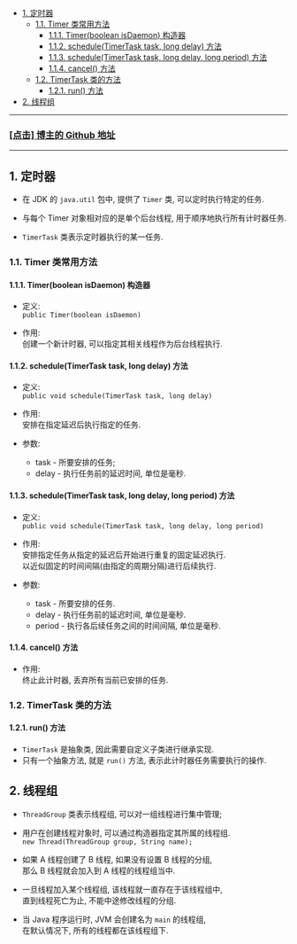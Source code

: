 <!-- TOC -->

- [1. 定时器](#1-定时器)
  - [1.1. Timer 类常用方法](#11-timer-类常用方法)
    - [1.1.1. Timer(boolean isDaemon) 构造器](#111-timerboolean-isdaemon-构造器)
    - [1.1.2. schedule(TimerTask task, long delay) 方法](#112-scheduletimertask-task-long-delay-方法)
    - [1.1.3. schedule(TimerTask task, long delay, long period) 方法](#113-scheduletimertask-task-long-delay-long-period-方法)
    - [1.1.4. cancel() 方法](#114-cancel-方法)
  - [1.2. TimerTask 类的方法](#12-timertask-类的方法)
    - [1.2.1. run() 方法](#121-run-方法)
- [2. 线程组](#2-线程组)

<!-- /TOC -->

****
<a href='https://github.com/leon9dragon'><h3>[点击] 博主的 Github 地址</h3></a>
****

## 1. 定时器
- 在 JDK 的 `java.util` 包中, 提供了 `Timer` 类, 可以定时执行特定的任务.  

- 与每个 Timer 对象相对应的是单个后台线程, 用于顺序地执行所有计时器任务.
  
- `TimerTask` 类表示定时器执行的某一任务.

### 1.1. Timer 类常用方法

#### 1.1.1. Timer(boolean isDaemon) 构造器
- 定义:  
  `public Timer(boolean isDaemon)`

- 作用:  
  创建一个新计时器, 可以指定其相关线程作为后台线程执行.

#### 1.1.2. schedule(TimerTask task, long delay) 方法
- 定义:  
  `public void schedule(TimerTask task, long delay)`

- 作用:  
  安排在指定延迟后执行指定的任务.

- 参数:  
  - task - 所要安排的任务;
  - delay - 执行任务前的延迟时间, 单位是毫秒.

#### 1.1.3. schedule(TimerTask task, long delay, long period) 方法
- 定义:  
  `public void schedule(TimerTask task, long delay, long period)`  

- 作用:  
  安排指定任务从指定的延迟后开始进行重复的固定延迟执行.  
  以近似固定的时间间隔(由指定的周期分隔)进行后续执行.

- 参数:
  - task - 所要安排的任务.
  - delay - 执行任务前的延迟时间, 单位是毫秒.
  - period - 执行各后续任务之间的时间间隔, 单位是毫秒.

#### 1.1.4. cancel() 方法
- 作用:  
  终止此计时器, 丢弃所有当前已安排的任务.

### 1.2. TimerTask 类的方法

#### 1.2.1. run() 方法
- `TimerTask` 是抽象类, 因此需要自定义子类进行继承实现.
- 只有一个抽象方法, 就是 `run()` 方法, 表示此计时器任务需要执行的操作.

## 2. 线程组
- `ThreadGroup` 类表示线程组, 可以对一组线程进行集中管理;
- 用户在创建线程对象时, 可以通过构造器指定其所属的线程组.  
  `new Thread(ThreadGroup group, String name);`

- 如果 A 线程创建了 B 线程, 如果没有设置 B 线程的分组,  
  那么 B 线程就会加入到 A 线程的线程组当中.

- 一旦线程加入某个线程组, 该线程就一直存在于该线程组中,  
  直到线程死亡为止, 不能中途修改线程的分组.  

- 当 Java 程序运行时, JVM 会创建名为 `main` 的线程组,  
  在默认情况下, 所有的线程都在该线程组下.